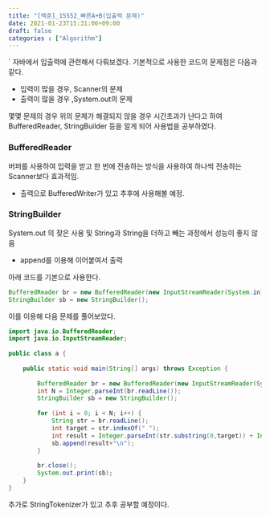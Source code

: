 ```yaml
---
title: "[백준]_15552_빠른A+B(입출력 문제)"
date: 2021-01-23T15:31:06+09:00
draft: false
categories : ["Algorithm"]
---
```


` 자바에서 입출력에 관련해서 다뤄보겠다. 기본적으로 사용한 코드의 문제점은 다음과 같다.
- 입력이 많을 경우, Scanner의 문제
- 출력이 많을 경우 ,System.out의 문제

몇몇 문제의 경우 위의 문제가 해결되지 않을 경우 시간초과가 난다고 하여 
BufferedReader, StringBuilder 등을 알게 되어 사용법을 공부하였다.

### BufferedReader

버퍼를 사용하여 입력을 받고 한 번에 전송하는 방식을 사용하여 하나씩 전송하는 Scanner보다 효과적임.

- 출력으로 BufferedWriter가 있고 추후에 사용해볼 예정.

### StringBuilder

System.out 의 잦은 사용 및 String과 String을 더하고 빼는 과정에서 성능이 좋지 않음

- append를 이용해 이어붙여서 출력

아래 코드를 기본으로 사용한다.

```java
BufferedReader br = new BufferedReader(new InputStreamReader(System.in));
StringBuilder sb = new StringBuilder();
```

이를 이용해 다음 문제를 풀어보았다.

```java
import java.io.BufferedReader;
import java.io.InputStreamReader;
 
public class a {
 
	public static void main(String[] args) throws Exception {
 
        BufferedReader br = new BufferedReader(new InputStreamReader(System.in));
		int N = Integer.parseInt(br.readLine());
		StringBuilder sb = new StringBuilder();
 
		for (int i = 0; i < N; i++) {		
			String str = br.readLine();
			int target = str.indexOf(" ");
			int result = Integer.parseInt(str.substring(0,target)) + Integer.parseInt(str.substring(target + 1));		
			sb.append(result+"\n");
		}
		
		br.close();
		System.out.print(sb);
    }
}

```

추가로 StringTokenizer가 있고 추후 공부할 예정이다.
